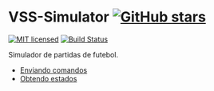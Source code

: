 # VSS-Simulator [![GitHub stars](https://img.shields.io/github/stars/VSS-SDK/VSS-Simulator.svg?style=social&label=Stars)](https://github.com/VSS-SDK/VSS-Simulator)

[![MIT licensed](https://img.shields.io/badge/license-MIT-blue.svg)][mit]
[![Build Status](https://api.travis-ci.com/VSS-SDK/VSS-Simulator.svg?branch=master)][travis]

Simulador de partidas de futebol. 
 
* [Enviando comandos](sendcommand.md)
* [Obtendo estados](recvstate.md)

[travis]: https://travis-ci.com/VSS-SDK/VSS-Simulator
[mit]: https://raw.githubusercontent.com/SIRLab/VSS-Simulator/master/LICENSE.txt